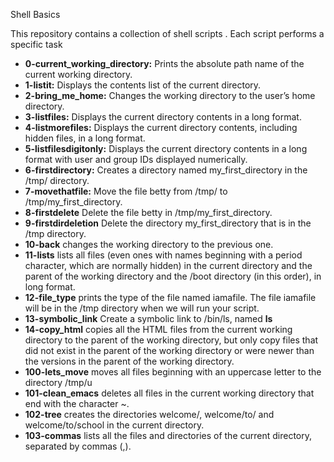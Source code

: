  Shell Basics

This repository contains a collection of shell scripts . Each script performs a specific task


- **0-current_working_directory:** Prints the absolute path name of the current working directory.
- **1-listit:** Displays the contents list of the current directory.
- **2-bring_me_home:** Changes the working directory to the user’s home directory.
- **3-listfiles:** Displays the current directory contents in a long format.
- **4-listmorefiles:** Displays the current directory contents, including hidden files, in a long format.
- **5-listfilesdigitonly:** Displays the current directory contents in a long format with user and group IDs displayed numerically.
- **6-firstdirectory:** Creates a directory named my_first_directory in the /tmp/ directory.
- **7-movethatfile:** Move the file betty from /tmp/ to /tmp/my_first_directory.
- **8-firstdelete** Delete the file betty in /tmp/my_first_directory.
- **9-firstdirdeletion** Delete the directory my_first_directory that is in the /tmp directory.
- **10-back** changes the working directory to the previous one.
- **11-lists** lists all files (even ones with names beginning with a period character, which are normally hidden) in the current directory and the parent of the working directory and the /boot directory (in this order), in long format.
- **12-file_type** prints the type of the file named iamafile. The file iamafile will be in the /tmp directory when we will run your script.
- **13-symbolic_link** Create a symbolic link to /bin/ls, named __ls__
- **14-copy_html** copies all the HTML files from the current working directory to the parent of the working directory, but only copy files that did not exist in the parent of the working directory or were newer than the versions in the parent of the working directory.
- **100-lets_move** moves all files beginning with an uppercase letter to the directory /tmp/u
- **101-clean_emacs** deletes all files in the current working directory that end with the character ~.
- **102-tree** creates the directories welcome/, welcome/to/ and welcome/to/school in the current directory.
- **103-commas** lists all the files and directories of the current directory, separated by commas (,).